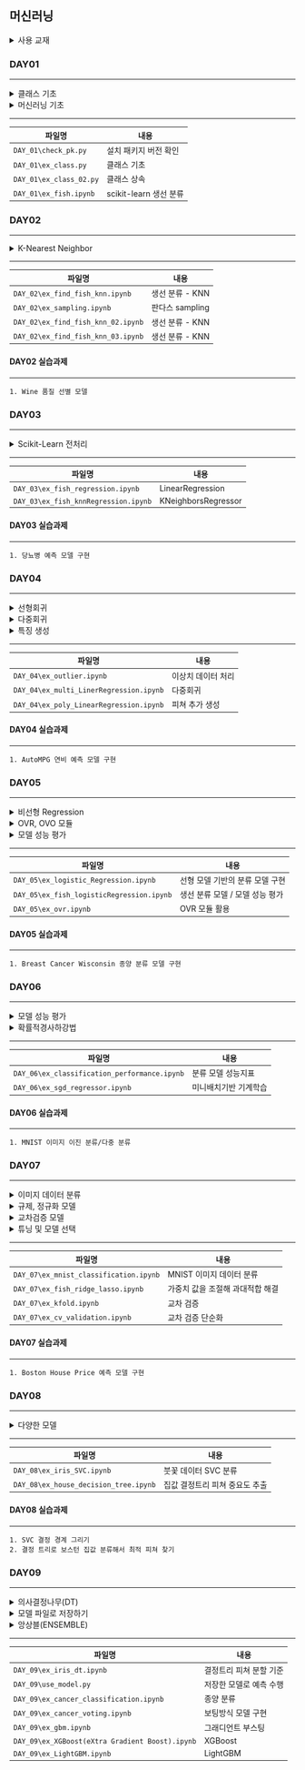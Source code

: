 ## 머신러닝

<details>
<summary>사용 교재</summary>

![](./images/핸즈온%20머신러닝.png)

</details>

### DAY01

---

<details>
<summary> 클래스 기초 </summary>

> -   클래스 속성, 클래스 메서드
> -   인스턴스 속성, 인스터스 메서드
> -   오버라이딩, 오버로딩
> -   상속

</details>
<details>
<summary> 머신러닝 기초 </summary>

> -   머신러닝 소개
> -   머신러닝용 라이브러리 소개
> -   머신러닝 프로세스 설명
> -   생선 분류

</details>

---

| 파일명                  | 내용                   |
| ----------------------- | ---------------------- |
| `DAY_01\check_pk.py`    | 설치 패키지 버전 확인  |
| `DAY_01\ex_class.py`    | 클래스 기초            |
| `DAY_01\ex_class_02.py` | 클래스 상속            |
| `DAY_01\ex_fish.ipynb`  | scikit-learn 생선 분류 |

### DAY02

---

<details>
<summary> K-Nearest Neighbor </summary>

> -   KNN을 사용한 생선 분류
> -   학습용/테스트용 데이터 생성

</details>

---

| 파일명                             | 내용            |
| ---------------------------------- | --------------- |
| `DAY_02\ex_find_fish_knn.ipynb`    | 생선 분류 - KNN |
| `DAY_02\ex_sampling.ipynb`         | 판다스 sampling |
| `DAY_02\ex_find_fish_knn_02.ipynb` | 생선 분류 - KNN |
| `DAY_02\ex_find_fish_knn_03.ipynb` | 생선 분류 - KNN |

#### DAY02 실습과제

---

    1. Wine 품질 선별 모델

### DAY03

---

<details>
<summary> Scikit-Learn 전처리 </summary>

> -   정규화
> -   이산화/범주화
> -   인코딩
> -   선형회귀
> -   과대적합, 과소적합, 최적적합

</details>

---

| 파일명                               | 내용                |
| ------------------------------------ | ------------------- |
| `DAY_03\ex_fish_regression.ipynb`    | LinearRegression    |
| `DAY_03\ex_fish_knnRegression.ipynb` | KNeighborsRegressor |

#### DAY03 실습과제

---

    1. 당뇨병 예측 모델 구현

### DAY04

---

<details>
<summary> 선형회귀 </summary>

> -   이상치 데이터 처리
> -   Z-Score
> -   IQR

</details>
<details>
<summary> 다중회귀 </summary>

> -   피쳐 스케일링
> -   StandardScaler
> -   MinMaxScaler
> -   RobustScaler

</details>
<details>
<summary> 특징 생성 </summary>

> -   다항식 생성
> -   PolynomialFeatures

</details>

---

| 파일명                                  | 내용               |
| --------------------------------------- | ------------------ |
| `DAY_04\ex_outlier.ipynb`               | 이상치 데이터 처리 |
| `DAY_04\ex_multi_LinerRegression.ipynb` | 다중회귀           |
| `DAY_04\ex_poly_LinearRegression.ipynb` | 피쳐 추가 생성     |

#### DAY04 실습과제

---

    1. AutoMPG 연비 예측 모델 구현

### DAY05

---

<details>
<summary> 비선형 Regression </summary>

> -   LogisticRegression
> -   a, b 업데이트 최적화 기법

</details>
<details>
<summary> OVR, OVO 모듈 </summary>

> -   OneVsRestClassifier
> -   OneVsOneClassifier

</details>
<details>
<summary> 모델 성능 평가 </summary>

> -   accuracy_score
> -   precision_score
> -   f1_score
> -   recall_score
> -   confusion_matrix
> -   classification_report

</details>

---

| 파일명                                    | 내용                            |
| ----------------------------------------- | ------------------------------- |
| `DAY_05\ex_logistic_Regression.ipynb`     | 선형 모델 기반의 분류 모델 구현 |
| `DAY_05\ex_fish_logisticRegression.ipynb` | 생선 분류 모델 / 모델 성능 평가 |
| `DAY_05\ex_ovr.ipynb`                     | OVR 모듈 활용                   |

#### DAY05 실습과제

---

    1. Breast Cancer Wisconsin 종양 분류 모델 구현

### DAY06

---

<details>
<summary> 모델 성능 평가 </summary>

> -   accuracy_score
> -   precision_score
> -   f1_score
> -   recall_score
> -   confusion_matrix
> -   classification_report

</details>
<details>
<summary> 확률적경사하강법 </summary>

> -   SGDClassifier

</details>

---

| 파일명                                       | 내용                  |
| -------------------------------------------- | --------------------- |
| `DAY_06\ex_classification_performance.ipynb` | 분류 모델 성능지표    |
| `DAY_06\ex_sgd_regressor.ipynb`              | 미니배치기반 기계학습 |

#### DAY06 실습과제

---

    1. MNIST 이미지 이진 분류/다중 분류

### DAY07

---

<details>
<summary> 이미지 데이터 분류 </summary>

> -   MNIST

</details>
<details>
<summary> 규제, 정규화 모델 </summary>

> -   Ridge
> -   Lasso

</details>
<details>
<summary> 교차검증 모델 </summary>

> -   cross_validate
> -   cross_val_score
> -   cross_val_predict

</details>
<details>
<summary> 튜닝 및 모델 선택 </summary>

> -   GridSearchCV
> -   all_estimators

</details>

---

| 파일명                                 | 내용                             |
| -------------------------------------- | -------------------------------- |
| `DAY_07\ex_mnist_classification.ipynb` | MNIST 이미지 데이터 분류         |
| `DAY_07\ex_fish_ridge_lasso.ipynb`     | 가중치 값을 조절해 과대적합 해결 |
| `DAY_07\ex_kfold.ipynb`                | 교차 검증                        |
| `DAY_07\ex_cv_validation.ipynb`        | 교차 검증 단순화                 |

#### DAY07 실습과제

---

    1. Boston House Price 예측 모델 구현

### DAY08

---

<details>
<summary> 다양한 모델 </summary>

> -   SVM
> -   Decision Tree

</details>

---

| 파일명                                | 내용                           |
| ------------------------------------- | ------------------------------ |
| `DAY_08\ex_iris_SVC.ipynb`            | 붓꽃 데이터 SVC 분류           |
| `DAY_08\ex_house_decision_tree.ipynb` | 집값 결정트리 피쳐 중요도 추출 |

#### DAY08 실습과제

---

    1. SVC 결정 경계 그리기
    2. 결정 트리로 보스턴 집값 분류해서 최적 피쳐 찾기

### DAY09

---

<details>
<summary> 의사결정나무(DT) </summary>

> -   엔트로피
> -   정보이득
> -   지니계수

</details>
<details>
<summary> 모델 파일로 저장하기 </summary>

> -   joblib

</details>
<details>
<summary> 앙상블(ENSEMBLE) </summary>

> -   RandomForest
> -   Voting
> -   GradientBoosting
> -   XGBoost
> -   LightGBM

</details>

---

| 파일명                                          | 내용                    |
| ----------------------------------------------- | ----------------------- |
| `DAY_09\ex_iris_dt.ipynb`                       | 결정트리 피쳐 분할 기준 |
| `DAY_09\use_model.py`                           | 저장한 모델로 예측 수행 |
| `DAY_09\ex_cancer_classification.ipynb`         | 종양 분류               |
| `DAY_09\ex_cancer_voting.ipynb`                 | 보팅방식 모델 구현      |
| `DAY_09\ex_gbm.ipynb`                           | 그래디언트 부스팅       |
| `DAY_09\ex_XGBoost(eXtra Gradient Boost).ipynb` | XGBoost                 |
| `DAY_09\ex_LightGBM.ipynb`                      | LightGBM                |
